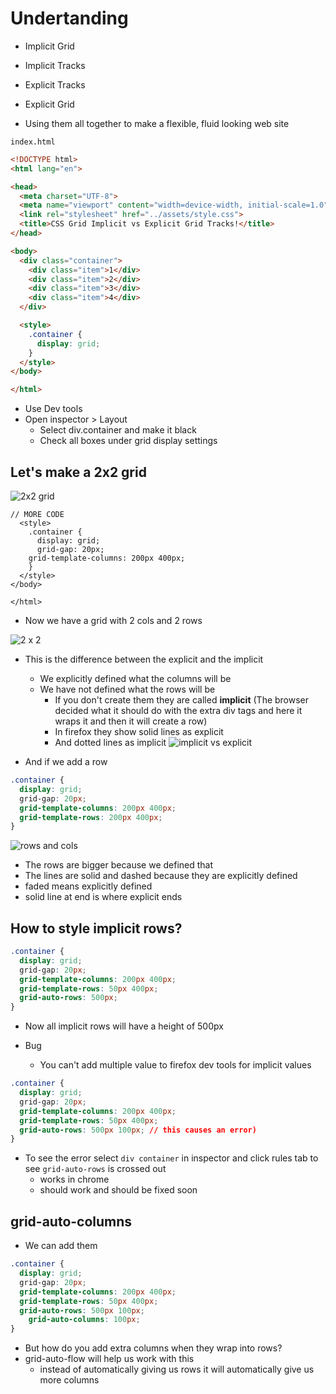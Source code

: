 # Undertanding
* Implicit Grid
* Implicit Tracks
* Explicit Tracks
* Explicit Grid

* Using them all together to make a flexible, fluid looking web site

`index.html`

```html
<!DOCTYPE html>
<html lang="en">

<head>
  <meta charset="UTF-8">
  <meta name="viewport" content="width=device-width, initial-scale=1.0">
  <link rel="stylesheet" href="../assets/style.css">
  <title>CSS Grid Implicit vs Explicit Grid Tracks!</title>
</head>

<body>
  <div class="container">
    <div class="item">1</div>
    <div class="item">2</div>
    <div class="item">3</div>
    <div class="item">4</div>
  </div>

  <style>
    .container {
      display: grid;
    }
  </style>
</body>

</html>
```

* Use Dev tools
* Open inspector > Layout
    - Select div.container and make it black
    - Check all boxes under grid display settings

## Let's make a 2x2 grid 
![2x2 grid](https://i.imgur.com/9KY1x4L.png)

```
// MORE CODE
  <style>
    .container {
      display: grid;
      grid-gap: 20px;
    grid-template-columns: 200px 400px;
    }
  </style>
</body>

</html>
```

* Now we have a grid with 2 cols and 2 rows

![2 x 2](https://i.imgur.com/Yodz6qK.png)
* This is the difference between the explicit and the implicit
    - We explicitly defined what the columns will be
    - We have not defined what the rows will be
        + If you don't create them they are called **implicit** (The browser decided what it should do with the extra div tags and here it wraps it and then it will create a row)
        + In firefox they show solid lines as explicit
        + And dotted lines as implicit
![implicit vs explicit](https://i.imgur.com/9FqYB9Y.png)

* And if we add a row

```css
.container {
  display: grid;
  grid-gap: 20px;
  grid-template-columns: 200px 400px;
  grid-template-rows: 200px 400px;
}
```

![rows and cols](https://i.imgur.com/hPW4VSr.png)

* The rows are bigger because we defined that
* The lines are solid and dashed because they are explicitly defined
* faded means explicitly defined
* solid line at end is where explicit ends

## How to style implicit rows?
```css
.container {
  display: grid;
  grid-gap: 20px;
  grid-template-columns: 200px 400px;
  grid-template-rows: 50px 400px;
  grid-auto-rows: 500px;
}
```

* Now all implicit rows will have a height of 500px

* Bug
    - You can't add multiple value to firefox dev tools for implicit values

```css
.container {
  display: grid;
  grid-gap: 20px;
  grid-template-columns: 200px 400px;
  grid-template-rows: 50px 400px;
  grid-auto-rows: 500px 100px; // this causes an error)
}
```

* To see the error select `div container` in inspector and click rules tab to see `grid-auto-rows` is crossed out
    - works in chrome
    - should work and should be fixed soon

## grid-auto-columns
* We can add them

```css
.container {
  display: grid;
  grid-gap: 20px;
  grid-template-columns: 200px 400px;
  grid-template-rows: 50px 400px;
  grid-auto-rows: 500px 100px;
    grid-auto-columns: 100px;
}
```

* But how do you add extra columns when they wrap into rows?
* grid-auto-flow will help us work with this
    - instead of automatically giving us rows it will automatically give us more columns
